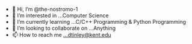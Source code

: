 - 👋 Hi, I’m @the-nostromo-1
- 👀 I’m interested in ...Computer Science
- 🌱 I’m currently learning ...C/C++ Programming & Python Programming
- 💞️ I’m looking to collaborate on ...Anything 
- 📫 How to reach me ...dtinley@kent.edu

<!---
the-nostromo-1/the-nostromo-1 is a ✨ special ✨ repository because its `README.md` (this file) appears on your GitHub profile.
You can click the Preview link to take a look at your changes.
--->
